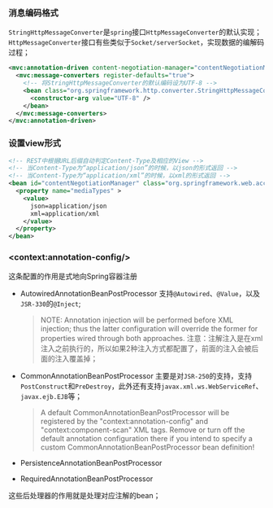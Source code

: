 ### 消息编码格式
`StringHttpMessageConverter`是`spring`接口`HttpMessageConverter`的默认实现；`HttpMessageConverter`接口有些类似于`Socket/serverSocket`，实现数据的编解码过程；

```xml
<mvc:annotation-driven content-negotiation-manager="contentNegotiationManager">
  <mvc:message-converters register-defaults="true">
    <!-- 将StringHttpMessageConverter的默认编码设为UTF-8 -->
    <bean class="org.springframework.http.converter.StringHttpMessageConverter">
      <constructor-arg value="UTF-8" />
    </bean>
  </mvc:message-converters>
</mvc:annotation-driven>
```
### 设置view形式
```xml
<!-- REST中根据URL后缀自动判定Content-Type及相应的View -->
<!-- 当Content-Type为“application/json”的时候，以json的形式返回 -->
<!-- 当Content-Type为“application/xml”的时候，以xml的形式返回 -->
<bean id="contentNegotiationManager" class="org.springframework.web.accept.ContentNegotiationManagerFactoryBean">
  <property name="mediaTypes" >
    <value>
      json=application/json
      xml=application/xml
    </value>
  </property>
</bean>
```

### \<context:annotation-config/\>
这条配置的作用是式地向Spring容器注册
* AutowiredAnnotationBeanPostProcessor
  支持`@Autowired`、`@Value`，以及`JSR-330`的`@Inject`;
  > NOTE: Annotation injection will be performed before XML injection; thus the latter configuration will override the former for properties wired through both approaches.
  > 注意：注解注入是在xml注入之前执行的，所以如果2种注入方式都配置了，前面的注入会被后面的注入覆盖掉；
* CommonAnnotationBeanPostProcessor
  主要是对`JSR-250`的支持，支持`PostConstruct`和`PreDestroy`，此外还有支持`javax.xml.ws.WebServiceRef`、`javax.ejb.EJB`等；
  > A default CommonAnnotationBeanPostProcessor will be registered by the "context:annotation-config" and "context:component-scan" XML tags. Remove or turn off the default annotation configuration there if you intend to specify a custom CommonAnnotationBeanPostProcessor bean definition!

* PersistenceAnnotationBeanPostProcessor
* RequiredAnnotationBeanPostProcessor

这些后处理器的作用就是处理对应注解的bean；


[关于Spring事务传播机制-NESTED]:https://zhuanlan.zhihu.com/p/148504094
